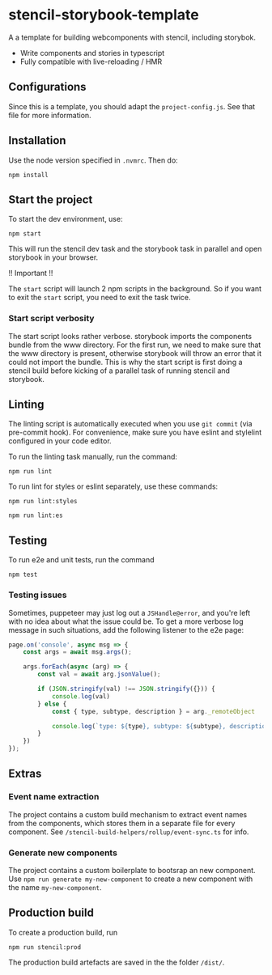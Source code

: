 # stencil-storybook-template

A a template for building webcomponents with stencil, including storybok.

- Write components and stories in typescript
- Fully compatible with live-reloading / HMR

## Configurations

Since this is a template, you should adapt the `project-config.js`. See
that file for more information.

## Installation

Use the node version specified in `.nvmrc`. Then do:

```
npm install
```

## Start the project

To start the dev environment, use:

```
npm start
```

This will run the stencil dev task and the storybook task in parallel and open storybook in your browser.

!! Important !!

The `start` script will launch 2 npm scripts in the background. So if you want to exit the `start` script, you need to exit the task twice.

### Start script verbosity

The start script looks rather verbose. storybook imports the components bundle from the www directory. For the first run, we need to make sure that the www directory is present, otherwise storybook will throw an error that it could not import the bundle. This is why the start script is first doing a stencil build before kicking of a parallel task of running stencil and storybook.

## Linting

The linting script is automatically executed when you use `git commit` (via pre-commit hook). For convenience, make sure you have eslint and stylelint configured in your code editor.

To run the linting task manually, run the command:

```
npm run lint
```

To run lint for styles or eslint separately, use these commands:

```
npm run lint:styles
```

```
npm run lint:es
```


## Testing

To run e2e and unit tests, run the command

```
npm test
```

### Testing issues

Sometimes, puppeteer may just log out a `JSHandle@error`, and you're left with no idea about what the issue could be. To get a more verbose log message in such situations, add the following listener to the e2e page:
```javascript
page.on('console', async msg => {
	const args = await msg.args();

	args.forEach(async (arg) => {
		const val = await arg.jsonValue();

		if (JSON.stringify(val) !== JSON.stringify({})) {
			console.log(val)
		} else {
			const { type, subtype, description } = arg._remoteObject

			console.log(`type: ${type}, subtype: ${subtype}, description:\n ${description}`)
		}
	})
});
```

## Extras

### Event name extraction

The project contains a custom build mechanism to extract event names from the components, which stores them in a separate file for every component. See `/stencil-build-helpers/rollup/event-sync.ts` for info.

### Generate new components

The project contains a custom boilerplate to bootsrap an new component. Use `npm run generate my-new-component` to create a new component with the name `my-new-component`.

## Production build

To create a production build, run
```
npm run stencil:prod
```

The production build artefacts are saved in the the folder `/dist/`.
